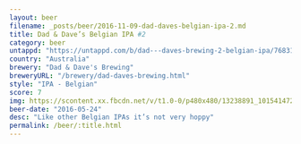```yaml
---
layout: beer
filename: _posts/beer/2016-11-09-dad-daves-belgian-ipa-2.md
title: Dad & Dave’s Belgian IPA #2
category: beer
untappd: "https://untappd.com/b/dad---daves-brewing-2-belgian-ipa/768311"
country: "Australia"
brewery: "Dad & Dave's Brewing"
breweryURL: "/brewery/dad-daves-brewing.html"
style: "IPA - Belgian"
score: 7
img: https://scontent.xx.fbcdn.net/v/t1.0-0/p480x480/13238891_10154147276503745_6482757969464081061_n.jpg?_nc_cat=106&_nc_ht=scontent.xx&oh=25c289e04fcc3de2ac9c3951f76eea42&oe=5D9176C2
beer-date: "2016-05-24"
desc: "Like other Belgian IPAs it’s not very hoppy"
permalink: /beer/:title.html
---
```

